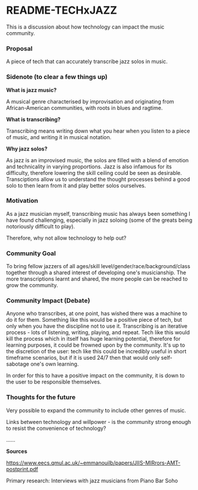# README-TECHxJAZZ

This is a discussion about how technology can impact the music community.

### Proposal

A piece of tech that can accurately transcribe jazz solos in music.

### Sidenote (to clear a few things up)

**What is jazz music?**

A musical genre characterised by improvisation and originating from African-American communities, with roots in blues and ragtime.

**What is transcribing?**

Transcribing means writing down what you hear when you listen to a piece of music, and writing it in musical notation.

**Why jazz solos?**

As jazz is an improvised music, the solos are filled with a blend of emotion and technicality in varying proportions. Jazz is also infamous for its difficulty, therefore lowering the skill ceiling could be seen as desirable. Transciptions allow us to understand the thought processes behind a good solo to then learn from it and play better solos ourselves.

### Motivation

As a jazz musician myself, transcribing music has always been something I have found challenging, especially in jazz soloing (some of the greats being notoriously difficult to play). 

Therefore, why not allow technology to help out?

### Community Goal

To bring fellow jazzers of all ages/skill level/gender/race/background/class together through a shared interest of developing one's musicianship. The more transcriptions learnt and shared, the more people can be reached to grow the community.

### Community Impact (Debate)

Anyone who transcribes, at one point, has wished there was a machine to do it for them. Something like this would be a positive piece of tech, but only when you have the discipline not to use it. Transcribing is an iterative process - lots of listening, writing, playing, and repeat. Tech like this would kill the process which in itself has huge learning potential, therefore for learning purposes, it could be frowned upon by the community. It's up to the discretion of the user: tech like this could be incredibly useful in short timeframe scenarios, but if it is used 24/7 then that would only self-sabotage one's own learning. 

In order for this to have a positive impact on the community, it is down to the user to be responsible themselves.

### Thoughts for the future

Very possible to expand the community to include other genres of music.

Links between technology and willpower - is the community strong enough to resist the convenience of technology?

......

**Sources**

https://www.eecs.qmul.ac.uk/~emmanouilb/papers/JIIS-MIRrors-AMT-postprint.pdf

Primary research: Interviews with jazz musicians from Piano Bar Soho
